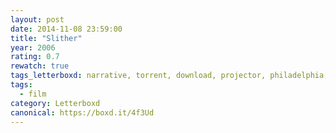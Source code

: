 ```yaml
---
layout: post 
date: 2014-11-08 23:59:00
title: "Slither"
year: 2006
rating: 0.7
rewatch: true
tags_letterboxd: narrative, torrent, download, projector, philadelphia, 12 hours of horror, Leah
tags:
  - film
category: Letterboxd
canonical: https://boxd.it/4f3Ud
---
```


